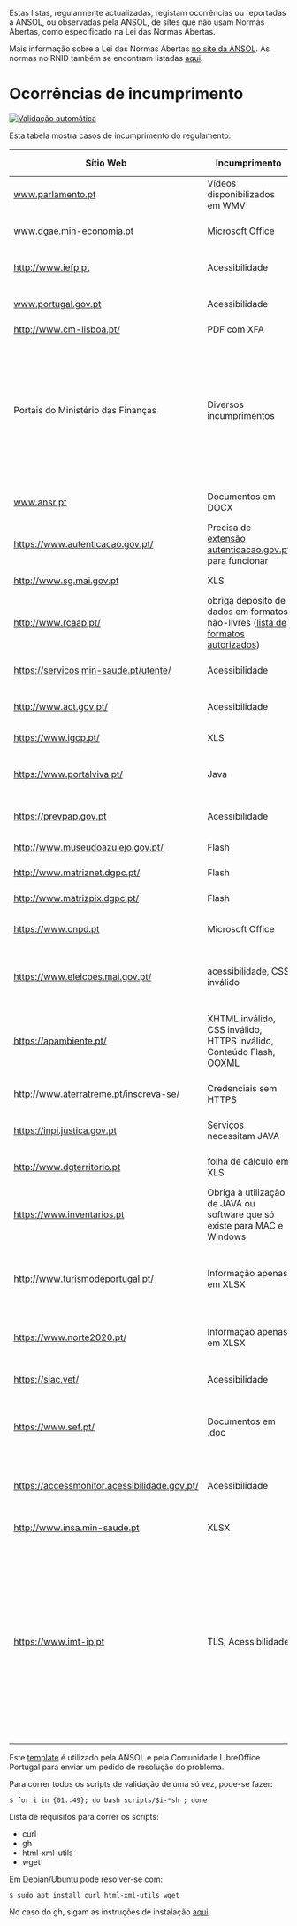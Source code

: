 Estas listas, regularmente actualizadas, registam ocorrências ou reportadas à ANSOL, ou observadas pela ANSOL, de sites que não usam Normas Abertas, como especificado na Lei das Normas Abertas.

Mais informação sobre a Lei das Normas Abertas [no site da ANSOL](https://ansol.org/normasabertas/rnid). As normas no RNID também se encontram listadas [aqui](RNID.md).

# Ocorrências de incumprimento

[![Validação automática](https://github.com/tcarrondo/RNID/actions/workflows/scripts.yml/badge.svg)](https://github.com/tcarrondo/RNID/actions/workflows/scripts.yml)

Esta tabela mostra casos de incumprimento do regulamento:

| Sítio Web                                    | Incumprimento                                                                                                                      | Exemplo                                                                                                                                                                                                                                                                                                                                                                                                                                                                                           | Última avaliação | Pedido de Resolução |
| -------------------------------------------- | ---------------------------------------------------------------------------------------------------------------------------------- | ------------------------------------------------------------------------------------------------------------------------------------------------------------------------------------------------------------------------------------------------------------------------------------------------------------------------------------------------------------------------------------------------------------------------------------------------------------------------------------------------- | ---------------- | ------------------- |
| www.parlamento.pt                            | Vídeos disponibilizados em WMV                                                                                                     | [vídeo de audição](http://www.parlamento.pt/ActividadeParlamentar/Paginas/DetalheAudiencia.aspx?BID=99371)                                                                                                                                                                                                                                                                                                                                                                                        | 2023/06/23 | 2015/03/25          |
| www.dgae.min-economia.pt                     | Microsoft Office                                                                                                                   | [página com formulários OOXML](http://www.dgae.gov.pt/documentacao-/formularios.aspx)                                                                                                                                                                                                                                                                                                                                                                                                             | 2023/06/23 | 2015/03/25          |
| http://www.iefp.pt                           | Acessibilidade                                                                                                                     | [site não cumpre WCAG 2.0 AA](http://www.iefp.pt)                                                                                                                                                                                                                                                                                                                                                                                                                                                 | 2022/02/15 | 2016/01/05          |
| www.portugal.gov.pt                          | Acessibilidade                                                                                                                     | [site não cumpre WCAG 2.0 A](http://www.portugal.gov.pt)                                                                                                                                                                                                                                                                                                                                                                                                                                          | 2023/06/23 | 2019/08/13          |
| http://www.cm-lisboa.pt/                     | PDF com XFA                                                                                                                        | [PDF com XFA](http://www.cm-lisboa.pt/fileadmin/DOCS/Formularios/transversais/CML_participacao_ocorrencia.pdf)                                                                                                                                                                                                                                                                                                                                                                                    | 2023/06/23 | 2019/04/23          |
| Portais do Ministério das Finanças           | Diversos incumprimentos                                                                                                            | [XLS, XLSX e DOC](http://info.portaldasfinancas.gov.pt/pt/apoio_contribuinte/tabela_ret_doclib/), [endereços e contactos em XLSX](https://www.portaldasfinancas.gov.pt/pt/contactosEbalcao.action), [lista de formulários, quase na totalidade em formatos proprietários](http://info-aduaneiro.portaldasfinancas.gov.pt/pt/publicacoes_formularios/formularios/Pages/formularios.aspx), [Enviar Ficheiro SAF-T exige Java](https://faturas.portaldasfinancas.gov.pt/enviarSaftAppletForm.action) | 2021/10/27 | 2017/03/25          |
| www.ansr.pt                                  | Documentos em DOCX                                                                                                                 | [Documentos em formato proprietário](http://www.ansr.pt/Contraordenacoes/Formularios/Pages/default.aspx)                                                                                                                                                                                                                                                                                                                                                                                          | 2022/06/06 | 2015/04/14          |
| https://www.autenticacao.gov.pt/             | Precisa de [extensão autenticacao.gov.pt](https://autenticacao.gov.pt/fa/ajuda/autenticacaogovpt.aspx#installAgent) para funcionar | [autenticação](https://cmd.autenticacao.gov.pt/Ama.Authentication.Frontend/)                                                                                                                                                                                                                                                                                                                                                                                                                      | 2023/06/23 |                     |
| http://www.sg.mai.gov.pt                     | XLS                                                                                                                                | [cadernos eleitorais](http://www.sg.mai.gov.pt/AdministracaoEleitoral/RecenseamentoEleitoral/ResultadosRecenseamento/Paginas/default.aspx)                                                                                                                                                                                                                                                                                                                                                        | 2022/02/22 | 2016/01/28          |
| http://www.rcaap.pt/                         | obriga depósito de dados em formatos não-livres ([lista de formatos autorizados](https://dre.pt/application/conteudo/72779297))    | MP3                                                                                                                                                                                                                                                                                                                                                                                                                                                                                               | 2023/06/23 |                     |
| https://servicos.min-saude.pt/utente/        | Acessibilidade                                                                                                                     | [site não cumpre WCAG 2.0 AA](https://servicos.min-saude.pt/utente/)                                                                                                                                                                                                                                                                                                                                                                                                                              | 2023/06/23 | 2016/09/27          |
| http://www.act.gov.pt/                       | Acessibilidade                                                                                                                     | [site não cumpre WCAG 2.0 A](http://www.act.gov.pt/)                                                                                                                                                                                                                                                                                                                                                                                                                                              | 2021/10/33       |                     |
| https://www.igcp.pt/                         | XLS                                                                                                                                | [conteúdo em XLS](https://www.igcp.pt/pt/gca/?id=80)                                                                                                                                                                                                                                                                                                                                                                                                                                              | 2022/02/09 | 2019/05/14          |
| https://www.portalviva.pt/                   | Java                                                                                                                               | [necessita plugin JAVA](https://www.portalviva.pt/lx/pt/myvivaclient/client-account-area/loads/new-load.aspx) [(outro exemplo)](https://www.portalviva.pt/lx/pt/public/client-register-modes.aspx)                                                                                                                                                                                                                                                                                                | 2023/06/23 | 2020/05/04          |
| https://prevpap.gov.pt                       | Acessibilidade                                                                                                                     | [site não cumpre WCAG 2.0 A](https://prevpap.gov.pt)                                                                                                                                                                                                                                                                                                                                                                                                                                              | 2023/06/23 | 2019/08/13          |
| http://www.museudoazulejo.gov.pt/            | Flash                                                                                                                              | [conteúdo Flash](http://www.museudoazulejo.gov.pt/)                                                                                                                                                                                                                                                                                                                                                                                                                                               | 2022/05/13 | 2019/07/30          |
| http://www.matriznet.dgpc.pt/                | Flash                                                                                                                              | [conteúdo Flash](http://www.matriznet.dgpc.pt/)                                                                                                                                                                                                                                                                                                                                                                                                                                                   | 2023/06/23 |                     |
| http://www.matrizpix.dgpc.pt/                | Flash                                                                                                                              | [conteúdo Flash](http://www.matrizpix.dgpc.pt/)                                                                                                                                                                                                                                                                                                                                                                                                                                                   | 2023/06/23 |                     |
| https://www.cnpd.pt                          | Microsoft Office                                                                                                                   | [página com documentos OOXML](https://www.cnpd.pt/bin/rgpd/rgpd.htm)                                                                                                                                                                                                                                                                                                                                                                                                                              | 2023/06/23 |                     |
| https://www.eleicoes.mai.gov.pt/             | acessibilidade, CSS inválido                                                                                                       | [exemplo de página com erros WCAG](https://www.eleicoes.mai.gov.pt/europeias2019/estrangeiro.html), [análise de um CSS](https://jigsaw.w3.org/css-validator/validator?uri=https%3A%2F%2Fwww.eleicoes.mai.gov.pt%2Fautarquicas2017%2F&profile=css3svg&usermedium=all&warning=1&vextwarning=&lang=en)                                                                                                                                                                                               | 2023/06/23 |                     |
| https://apambiente.pt/                       | XHTML inválido, CSS inválido, HTTPS inválido, Conteúdo Flash, OOXML                                                                | [análise do XHTML](https://validator.w3.org/check?uri=https%3A%2F%2Fsnirh.apambiente.pt&charset=%28detect+automatically%29&doctype=Inline&group=0), [análise do CSS](https://jigsaw.w3.org/css-validator/validator?uri=https%3A%2F%2Fsnirh.apambiente.pt&profile=css3&usermedium=all&warning=1&vextwarning=&lang=en), [documentos OOXML](https://apambiente.pt/residuos/fluxos-especificos-de-residuos)                                                                                           | 2023/06/23 | 2020/05/16          |
| http://www.aterratreme.pt/inscreva-se/       | Credenciais sem HTTPS                                                                                                              | [formulário de registo em HTTPS](http://www.aterratreme.pt/inscreva-se/)                                                                                                                                                                                                                                                                                                                                                                                                                          | 2022/10/24 |                     |
| https://inpi.justica.gov.pt                  | Serviços necessitam JAVA                                                                                                           | [documento com instruções](https://servicosonline.inpi.pt/registos/guia_certificado.pdf)                                                                                                                                                                                                                                                                                                                                                                                                          | 2023/06/23 |                     |
| http://www.dgterritorio.pt                   | folha de cálculo em XLS                                                                                                            | [exportação para XLS no final da página](http://tcp.dgterritorio.gov.pt/procurar)                                                                                                                                                                                                                                                                                                                                                                                                                 | 2023/06/23 |                     |
| https://www.inventarios.pt                   | Obriga à utilização de JAVA ou software que só existe para MAC e Windows                                                           | [manual de instalação](https://www.inventarios.pt/documentos/manual_instalacao_gosign_v4.pdf)                                                                                                                                                                                                                                                                                                                                                                                                     | 2023/06/23 |                     |
| http://www.turismodeportugal.pt/             | Informação apenas em XLSX                                                                                                          | [página com vários links para informação apenas em XLSX](http://business.turismodeportugal.pt/pt/Planear_Iniciar/Licenciamento_Registo_da_Atividade/Empreendimentos_Turisticos/Paginas/classificacao-et.aspx)                                                                                                                                                                                                                                                                                     | 2022/02/04 |                     |
| https://www.norte2020.pt/                    | Informação apenas em XLSX                                                                                                          | [página com documento apenas em XLSX](https://www.norte2020.pt/investimento-municipal)                                                                                                                                                                                                                                                                                                                                                                                                            | 2023/06/23 | 2019/10/29          |
| https://siac.vet/                            | Acessibilidade                                                                                                                     | [página não cumpre com WCAG 2.0](https://siac.vet/)                                                                                                                                                                                                                                                                                                                                                                                                                                               | 2023/06/23 |                     |
| https://www.sef.pt/                          | Documentos em .doc                                                                                                                 | [Documentos em .doc no final da página (anunciados como .pdf)](https://www.sef.pt/pt/pages/conteudo-detalhe.aspx?nID=73)                                                                                                                                                                                                                                                                                                                                                                          | 2022/09/09 |                     |
| https://accessmonitor.acessibilidade.gov.pt/ | Acessibilidade                                                                                                                     | [Não cumpre regras de acessibilidade, segundo si mesmo](https://github.com/amagovpt/access-monitor-plus/issues/14)                                                                                                                                                                                                                                                                                                                                                                                | 2021/10/33       | 2020/12/08          |
| http://www.insa.min-saude.pt                 | XLSX                                                                                                                               | [dados do R(t) em XLSX](http://www.insa.min-saude.pt/category/areas-de-atuacao/epidemiologia/covid-19-curva-epidemica-e-parametros-de-transmissibilidade/)                                                                                                                                                                                                                                                                                                                                        | 2021/10/29 | 2021/03/12          |
| https://www.imt-ip.pt                        | TLS, Acessibilidade                                                                                                                | [Certificado SSL/TLS expirado há um ano, havendo um novo que alberga todos os domínios \*.imt-ip.pt - sugerindo má configuração do servidor](https://www.imt-ip.pt/sites/IMTT/Portugues/Formularios/Documents/Mod9IMT.pdf), [site não cumpre WCAG 2.0 A](https://www.imt-ip.pt/), [outro site que não cumpre WCAG 2.0 A](https://servicos.imt-ip.pt)                                                                                                                                              | 2023/06/23 |                     |

Este [template](template.txt) é utilizado pela ANSOL e pela Comunidade LibreOffice Portugal para enviar um pedido de resolução do problema.

Para correr todos os scripts de validação de uma só vez, pode-se fazer:
```
$ for i in {01..49}; do bash scripts/$i-*sh ; done
```

Lista de requisitos para correr os scripts:
* curl
* gh
* html-xml-utils
* wget

Em Debian/Ubuntu pode resolver-se com:
```
$ sudo apt install curl html-xml-utils wget
```
No caso do gh, sigam as instruções de instalação [aqui](https://github.com/cli/cli/blob/trunk/docs/install_linux.md).
